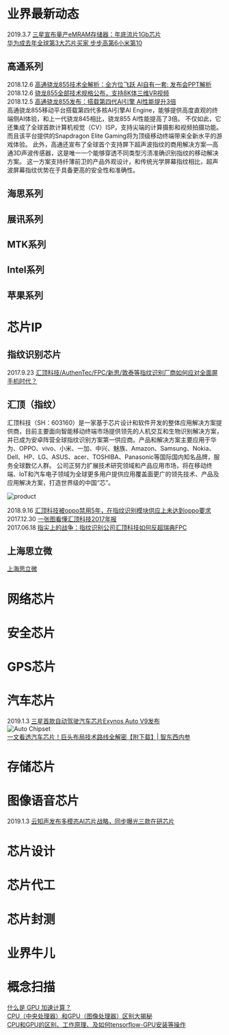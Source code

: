 

# 业界最新动态

2019.3.7 [三星宣布量产eMRAM存储器：年底流片1Gb芯片](https://www.toutiao.com/a6665647249084645900/)<br>
[华为成去年全球第3大芯片买家 步步高第6小米第10](http://tech.163.com/19/0211/13/E7O5H65R00097U7T.html)<br>


## 高通系列
2018.12.6 [高通骁龙855技术全解析：全方位飞跃 AI自有一套: 发布会PPT解析](https://baijiahao.baidu.com/s?id=1619070590000182040&wfr=spider&for=pc)<BR>
2018.12.6 [骁龙855全部技术规格公布，支持8K体三维VR视频](https://new.qq.com/omn/20181206/20181206A0CYEB.html)<BR>
2018.12.5 [高通骁龙855发布：搭载第四代AI引擎 AI性能提升3倍](https://baijiahao.baidu.com/s?id=1618958600195905271&wfr=spider&for=pc)<br>
高通骁龙855移动平台搭载第四代多核AI引擎AI Engine，能够提供高度直观的终端侧AI体验，和上一代骁龙845相比，骁龙855 AI性能提高了3倍。
不仅如此，它还集成了全球首款计算机视觉（CV）ISP，支持尖端的计算摄影和视频拍摄功能。而且该平台提供的Snapdragon Elite Gaming将为顶级移动终端带来全新水平的游戏体验。
此外，高通还宣布了全球首个支持屏下超声波指纹的商用解决方案—高通3D声波传感器，这是唯一一个能够穿透不同类型污渍准确识别指纹的移动解决方案。
这一方案支持纤薄前卫的产品外观设计，和传统光学屏幕指纹相比，超声波屏幕指纹优势在于具备更高的安全性和准确性。

## 海思系列

## 展讯系列

## MTK系列

## Intel系列 

## 苹果系列

# 芯片IP

## 指纹识别芯片
2017.9.23 [汇顶科技/AuthenTec/FPC/新思/敦泰等指纹识别厂商如何应对全面屏手机时代？ ](http://www.eefocus.com/sensor/392785/r0)<br>

## 汇顶（指纹）
汇顶科技（SH：603160）是一家基于芯片设计和软件开发的整体应用解决方案提供商，目前主要面向智能移动终端市场提供领先的人机交互和生物识别解决方案，并已成为安卓阵营全球指纹识别方案第一供应商。产品和解决方案主要应用于华为、OPPO、vivo、小米、一加、中兴、魅族、Amazon、Samsung、Nokia、Dell、HP、LG、ASUS、acer、TOSHIBA、Panasonic等国际国内知名品牌，服务全球数亿人群。
公司正努力扩展技术研究领域和产品应用市场，将在移动终端、IoT和汽车电子领域为全球更多用户提供应用覆盖面更广的领先技术、产品及应用解决方案，打造世界级的中国“芯”。
      
![product](https://www.goodix.com/webimages/2017img02.jpg)<br>

2018.9.16 [汇顶科技被oppo禁用5年，在指纹识别模块供应上未达到oppo要求](https://baijiahao.baidu.com/s?id=1611753594704048667&wfr=spider&for=pc)<br>
2017.12.30 [一张图看懂汇顶科技2017年报](https://baijiahao.baidu.com/s?id=1598814231760895937&wfr=spider&for=pc)<br>
2017.06.18 [指尖上的战争：指纹识别公司汇顶科技如何反超瑞典FPC](http://tech.qq.com/a/20170618/010811.htm)<br>

## 上海思立微
[上海思立微 ](http://www.sileadinc.com/)<br>

# 网络芯片

# 安全芯片

# GPS芯片

# 汽车芯片

2019.1.3 [三星首款自动驾驶汽车芯片Exynos Auto V9发布](https://baijiahao.baidu.com/s?id=1621627120816750823&wfr=spider&for=pc)<br>
![Auto Chipset](https://ss0.baidu.com/6ONWsjip0QIZ8tyhnq/it/u=2882260578,2479816426&fm=173&app=49&f=JPEG?w=617&h=412&s=DA223E63CAFA1E8C1E3519070100E0E2)<br>
[一文看透汽车芯片！巨头布局技术路线全解密【附下载】| 智东西内参 ](http://zhidx.com/p/138408.html)<br>

# 存储芯片

# 图像语音芯片
2019.1.3 [云知声发布多模态AI芯片战略，同步曝光三款在研芯片](https://baijiahao.baidu.com/s?id=1621619919491442523&wfr=spider&for=pc)<br>

# 芯片设计

# 芯片代工

# 芯片封测

# 业界牛儿

# 概念扫描
[什么是 GPU 加速计算？ ](https://www.nvidia.cn/object/what-is-gpu-computing-cn.html)<br>
[CPU（中央处理器）和GPU（图像处理器）区别大揭秘](https://blog.csdn.net/qq_27022241/article/details/78293946)<br>
[CPU和GPU的区别、工作原理、及如何tensorflow-GPU安装等操作](https://blog.csdn.net/sinat_36458870/article/details/78783587)<br>


